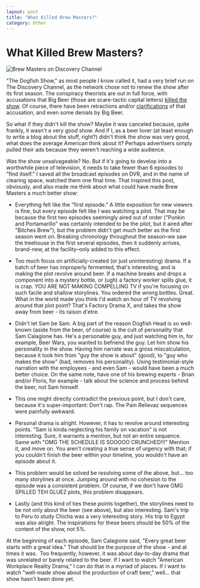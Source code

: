 ```yaml
---
layout: post
title: "What Killed Brew Masters?"
category: Other
---
```


What Killed Brew Masters?
=========================

![Brew Masters on Discovery Channel](http://www.yeastboundanddown.com/wp-content/uploads/2010/12/brewmaster.png "Brew Masters")

"The Dogfish Show," as most people I know called it, had a very brief run on The Discovery Channel, as the network chose not to renew the show after its first season. The conspiracy theorists are out in full force, with accusations that Big Beer (those are scare-tactic capital letters) [killed the show](http://beernews.org/2011/03/no-reservations-anthony-bourdain-big-beer-threatened-to-pull-ads-on-dogfish-headdiscovery-deal/?utm_source=rss&utm_medium=rss&utm_campaign=no-reservations-anthony-bourdain-big-beer-threatened-to-pull-ads-on-dogfish-headdiscovery-deal). Of course, there have been retractions and/or [clarifications](http://feedproxy.google.com/~r/Beerscribecom/~3/N5vwS3zKAzs/) of that accusation, and even some denials by Big Beer.

So what if they didn't kill the show? Maybe it was canceled because, quite frankly, it wasn't a very good show. And if I, as a beer lover (at least enough to write a blog about the stuff, right?) didn't think the show was very good, what does the average American think about it? Perhaps advertisers simply pulled their ads because they weren't reaching a wide audience.

Was the show unsalvageable? No. But if it's going to develop into a worthwhile piece of television, it needs to take fewer than 6 episodes to "find itself." I saved all the broadcast episodes on DVR, and in the name of clearing space, watched them one final time. That inspired this post, obviously, and also made me think about what could have made Brew Masters a much better show:

*   Everything felt like the "first episode." A little exposition for new viewers is fine, but every episode felt like I was watching a pilot. That may be because the first two episodes seemingly aired out of order ("Punkin and Portamarillo" was certainly intended to be the pilot, but it aired after "Bitches Brew"), but the problem didn't get much better as the first season went on. Breaking chronology throughout the season–we saw the treehouse in the first several episodes, then it suddenly arrives, brand-new, at the facility–only added to this effect.

*   Too much focus on artificially-created (or just uninteresting) drama. If a batch of beer has improperly fermented, that's interesting, and is making the plot revolve around beer. If a machine breaks and drops a component into a mystery bottle, or (ugh) a factory worker spills glue, it is crap. YOU ARE NOT MAKING COMPELLING TV if you're focusing on such facile and shallow storylines. You ordered the wrong bottles. Great. What in the world made you think I'd watch an hour of TV revolving around that plot point? That's Factory Drama X, and takes the show away from beer - its raison d'etre.

*   Didn't let Sam be Sam. A big part of the reason Dogfish Head is so well-known (aside from the beer, of course) is the cult of personality that Sam Calagione has. He's a personable guy, and just watching him in, for example, Beer Wars, you wanted to befriend the guy. Let him show his personality in the show. Having him narrate was a gross miscalculation, because it took him from "guy the show is about" (good), to "guy who makes the show" (bad, removes his personality). Using testimonial-style narration with the employees - and even Sam - would have been a much better choice. On the same note, have one of his brewing experts - Brian and/or Floris, for example - talk about the science and process behind the beer, not Sam himself.

*   This one might directly contradict the previous point, but I don't care, because it's super-important: Don't rap. The Pain Relievaz sequences were painfully awkward.

*   Personal drama is alright. However, it has to revolve around interesting points. "Sam is kinda neglecting his family on vacation" is not interesting. Sure, it warrants a mention, but not an entire sequence. Same with "OMG THE SCHEDULE IS SOOOOO CRUNCHED!!!" Mention it, and move on. You aren't creating a true sense of urgency with that; if you couldn't finish the beer within your timeline, you wouldn't have an episode about it.

*   This problem would be solved be resolving some of the above, but... too many storylines at once. Jumping around with no cohesion to the episode was a consistent problem. Of course, if we don't have OMG SPILLED TEH GLUEZ plots, this problem disappears.

*   Lastly (and this kind of ties these points together), the storylines need to be not only about the beer (see above), but also interesting. Sam's trip to Peru to study Chicha was a very interesting story. His trip to Egypt was also alright. The inspirations for these beers should be 50% of the content of the show, not 5%.

At the beginning of each episode, Sam Calagione said, "Every great beer starts with a great idea." That should be the purpose of the show - and at times it was.  Too frequently, however, it was about day-to-day drama that was unrelated or barely related to the beer. If I want to watch "American Workplace Reality Drama," I can do that in a myriad of places. If I want to watch "well-made show about the production of craft beer," well... that show hasn't been done yet.